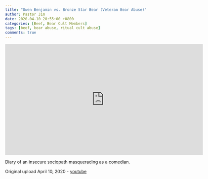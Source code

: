 ```yaml
---
title: "Owen Benjamin vs. Bronze Star Bear (Veteran Bear Abuse)"
author: Pastor Jim
date: 2020-04-10 20:55:00 +0800
categories: [Beef, Bear Cult Members]
tags: [beef, bear abuse, ritual cult abuse]
comments: true
---
```


<iframe width="640" height="360" scrolling="no" frameborder="0" style="border: none;" src="https://www.bitchute.com/embed/5KhuNn8JsfYW/"></iframe>



Diary of an insecure sociopath masquerading as a comedian.



Original upload April 10, 2020 - [youtube](https://youtu.be/iE5zTc15vao)
